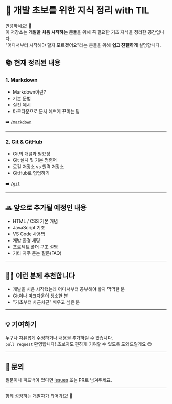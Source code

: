 # 📘 개발 초보를 위한 지식 정리 with TIL

안녕하세요! 👋  
이 저장소는 **개발을 처음 시작하는 분들**을 위해 꼭 필요한 기초 지식을 정리한 공간입니다.  
"어디서부터 시작해야 할지 모르겠어요"라는 분들을 위해 **쉽고 친절하게** 설명합니다.

## 📚 현재 정리된 내용

### 1. Markdown
- Markdown이란?
- 기본 문법
- 실전 예시
- 마크다운으로 문서 예쁘게 꾸미는 팁

➡️ [`/markdown`](./Markdown)

---

### 2. Git & GitHub
- Git의 개념과 필요성
- Git 설치 및 기본 명령어
- 로컬 저장소 vs 원격 저장소
- GitHub로 협업하기

➡️ [`/git`](./Git)

---

## 🔜 앞으로 추가될 예정인 내용

- HTML / CSS 기본 개념
- JavaScript 기초
- VS Code 사용법
- 개발 환경 세팅
- 프로젝트 폴더 구조 설명
- 기타 자주 묻는 질문(FAQ)

---

## 🙋‍♀️ 이런 분께 추천합니다

- 개발을 처음 시작했는데 어디서부터 공부해야 할지 막막한 분
- Git이나 마크다운이 생소한 분
- "기초부터 차근차근" 배우고 싶은 분

---

## 💡 기여하기

누구나 자유롭게 수정하거나 내용을 추가하실 수 있습니다.  
`pull request` 환영합니다! 초보자도 편하게 기여할 수 있도록 도와드릴게요 😊

---

## 📩 문의

질문이나 피드백이 있다면 [Issues](https://github.com/사용자명/저장소명/issues) 또는 PR로 남겨주세요.

---

함께 성장하는 개발자가 되어봐요! 🚀
